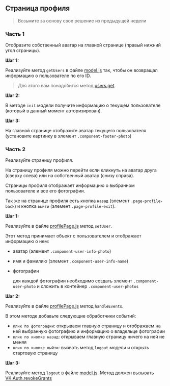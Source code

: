 ## Страница профиля

> Возьмите за основу свое решение из предыдущей недели

### Часть 1

Отобразите собственный аватар на главной странице (правый нижний угол страницы).

**Шаг 1:**

Реализуйте метод `getUsers` в файле [model.js](model.js) так, чтобы он возвращал информацию о пользователе по его ID.

> Для этого вам понадобится метод [users.get](https://dev.vk.com/method/users.get).

**Шаг 2:**

В методе `init` модели получите информацию о текущем пользователе (который в данный момент авторизирован).

**Шаг 3:**

На главной странице отобразите аватар текущего пользователя (установите картинку в элемент `.component-footer-photo`)

### Часть 2

Реализуйте страницу профиля.

На страницу профиля можно перейти если кликнуть на аватар друга (сверху слева) или на собственный аватар (снизу справа).

Страницы профиля отображает информацию о выбранном пользователе и все его фотографии.

Так же на странице профиля есть кнопка `назад` (элемент `.page-profile-back`) и кнопка `выйти` (элемент `.page-profile-exit`).

**Шаг 1:**

Реализуйте в файле [profilePage.js](profilePage.js) метод `setUser`.

Этот метод принимает объект с пользователем и отображает информацию о нем:

- аватар (элемент `.component-user-info-photo`)
- имя и фамилию (элемент `.component-user-info-name`)
- фотографии

  для каждой фотографии необходимо создать элемент `.component-user-photo` и сложить в контейнер `.component-user-photos`

**Шаг 2:**

Реализуйте в файле [profilePage.js](profilePage.js) метод `handleEvents`.

В этом методе добавьте следующие обработчики событий:

- `клик по фотографии`: открываем главную страницу и отображаем на ней выбранную фотографию и информацию о владельце фотографии
- `клик по кнопке назад`: открываем главную страницу ничего на ней не меняя
- `клик по кнопке выйти`: вызвать метод `logout` модели и открыть стартовую страницу

**Шаг 3:**

Реализуйте метод `logout` в файле [model.js](model.js). Метод должен вызывать [VK.Auth.revokeGrants](https://dev.vk.com/api/open-api/getting-started#VK.Auth.revokeGrants)
